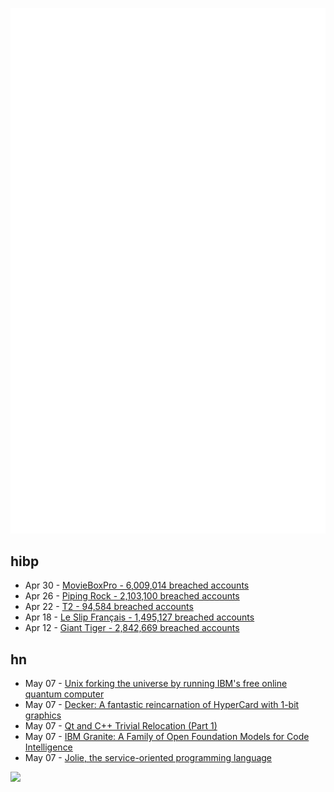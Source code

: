 ![Metrics](https://raw.githubusercontent.com/phixion/phixion/master/metrics.svg)

## hibp

<!--
for https://github.com/phixion/phixion/blob/main/.github/workflows/feeds.yml
-->
<!--START_SECTION:haveibeenpwnd-->
- Apr 30 - [MovieBoxPro - 6,009,014 breached accounts](https://haveibeenpwned.com/PwnedWebsites#MovieBoxPro)
- Apr 26 - [Piping Rock - 2,103,100 breached accounts](https://haveibeenpwned.com/PwnedWebsites#PipingRock)
- Apr 22 - [T2 - 94,584 breached accounts](https://haveibeenpwned.com/PwnedWebsites#T2)
- Apr 18 - [Le Slip Français - 1,495,127 breached accounts](https://haveibeenpwned.com/PwnedWebsites#LeSlipFrancais)
- Apr 12 - [Giant Tiger - 2,842,669 breached accounts](https://haveibeenpwned.com/PwnedWebsites#GiantTiger)
<!--END_SECTION:haveibeenpwnd-->

## hn

<!--
for https://github.com/phixion/phixion/blob/main/.github/workflows/feeds.yml
-->
<!--START_SECTION:hn-->
- May 07 - [Unix forking the universe by running IBM's free online quantum computer](https://parel.es/blog/quantum-dice)
- May 07 - [Decker: A fantastic reincarnation of HyperCard with 1-bit graphics](https://www.beyondloom.com/decker/index.html)
- May 07 - [Qt and C++ Trivial Relocation (Part 1)](https://www.kdab.com/qt-and-trivial-relocation-part-1/)
- May 07 - [IBM Granite: A Family of Open Foundation Models for Code Intelligence](https://github.com/ibm-granite/granite-code-models)
- May 07 - [Jolie, the service-oriented programming language](https://www.jolie-lang.org/index.html)
<!--END_SECTION:hn-->

<!--
for https://yhype.me
-->
![](https://hit.yhype.me/github/profile?user_id=13013670)
